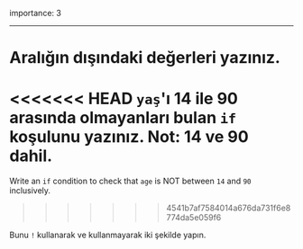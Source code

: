 importance: 3

---

# Aralığın dışındaki değerleri yazınız.

<<<<<<< HEAD
`yaş`'ı 14 ile 90 arasında olmayanları bulan `if` koşulunu yazınız. Not: 14 ve 90 dahil.
=======
Write an `if` condition to check that `age` is NOT between `14` and `90` inclusively.
>>>>>>> 4541b7af7584014a676da731f6e8774da5e059f6

Bunu `!` kullanarak ve kullanmayarak iki şekilde yapın.
